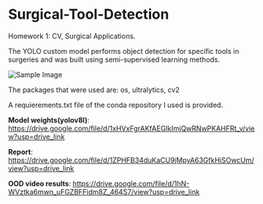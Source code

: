 # Surgical-Tool-Detection
Homework 1: CV, Surgical Applications.

The YOLO custom model performs object detection for specific tools in surgeries and was built using semi-supervised learning methods.  

![Sample Image](https://drive.google.com/uc?export=view&id=1nI4oVHIg_r1Ltwg9_iRD58pLQd6fzhnT)

The packages that were used are:
os, ultralytics, cv2

A requierements.txt file of the conda repository I used is provided.  

**Model weights(yolov8l)**: https://drive.google.com/file/d/1xHVxFgrAKfAEGIkImjQwRNwPKAHFRt_v/view?usp=drive_link

**Report**: https://drive.google.com/file/d/1ZPHFB34duKaCU9jMpyA63GfkHiSOwcUm/view?usp=drive_link

**OOD video results**: https://drive.google.com/file/d/1hN-WVztka6mwn_uFGZBFFidm8Z_464S7/view?usp=drive_link
